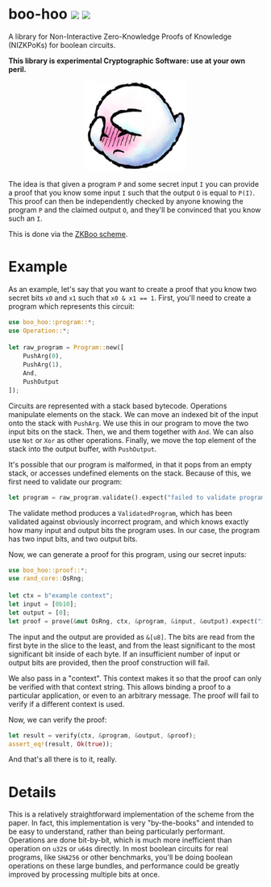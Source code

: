 # boo-hoo [![](https://img.shields.io/crates/v/boo-hoo.svg)](https://crates.io/crates/boo-hoo) [![](https://img.shields.io/badge/dynamic/json.svg?label=docs&uri=https%3A%2F%2Fcrates.io%2Fapi%2Fv1%2Fcrates%2Fboo-hoo%2Fversions&query=%24.versions%5B0%5D.num&colorB=4F74A6)](https://docs.rs/boo-hoo)

A library for Non-Interactive Zero-Knowledge Proofs of Knowledge (NIZKPoKs) for
boolean circuits.

**This library is experimental Cryptographic Software: use at your own peril.**

<p align="center">
    <img src="./boo.png" width="40%">
</p>

The idea is that given a program `P` and some secret input `I` you can provide
a proof that you know some input `I` such that the output `O` is equal to `P(I)`.
This proof can then be independently checked by anyone knowing the program `P`
and the claimed output `O`, and they'll be convinced that you know such an `I`.

This is done via the [ZKBoo scheme](https://eprint.iacr.org/2016/163).

# Example

As an example, let's say that you want to create a proof that you know
two secret bits `x0` and `x1` such that `x0 & x1 == 1`. First, you'll need to
create a program which represents this circuit:

```rust
use boo_hoo::program::*;
use Operation::*;

let raw_program = Program::new([
    PushArg(0),
    PushArg(1),
    And,
    PushOutput
]);
```

Circuits are represented with a stack based bytecode. Operations manipulate elements
on the stack. We can move an indexed bit of the input onto the stack with `PushArg`.
We use this in our program to move the two input bits on the stack. Then,
we and them together with `And`. We can also use `Not` or `Xor` as other operations.
Finally, we move the top element of the stack into the output buffer, with `PushOutput`.

It's possible that our program is malformed, in that it pops from an empty stack,
or accesses undefined elements on the stack. Because of this, we first need
to validate our program:

```rust
let program = raw_program.validate().expect("failed to validate program!");
```

The validate method produces a `ValidatedProgram`, which has been validated against
obviously incorrect program, and which knows exactly how many input and output
bits the program uses. In our case, the program has two input bits, and two output bits.

Now, we can generate a proof for this program, using our secret inputs:

```rust
use boo_hoo::proof::*;
use rand_core::OsRng;

let ctx = b"example context";
let input = [0b10];
let output = [0];
let proof = prove(&mut OsRng, ctx, &program, &input, &output).expect("input or output were insufficient")
```

The input and the output are provided as `&[u8]`. The bits are read from the first
byte in the slice to the least, and from the least significant to the most significant
bit inside of each byte. If an insufficient number of input or output bits are provided,
then the proof construction will fail.

We also pass in a "context". This context makes it so that the proof can only be verified
with that context string. This allows binding a proof to a particular application,
or even to an arbitrary message. The proof will fail to verify if a different context is used.

Now, we can verify the proof:

```rust
let result = verify(ctx, &program, &output, &proof);
assert_eq!(result, Ok(true));
```

And that's all there is to it, really.

# Details

This is a relatively straightforward implementation of the scheme from the paper.
In fact, this implementation is very "by-the-books" and intended to be easy
to understand, rather than being particularly performant. Operations are done
bit-by-bit, which is much more inefficient than operation on `u32`s or `u64`s directly.
In most boolean circuits for real programs, like `SHA256` or other benchmarks,
you'll be doing boolean operations on these large bundles, and performance could
be greatly improved by processing multiple bits at once.
